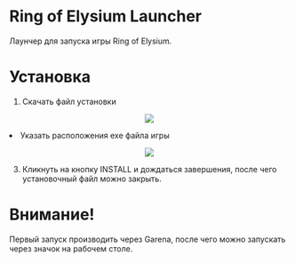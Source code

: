 # Ring of Elysium Launcher
Лаунчер для запуска игры Ring of Elysium.

# Установка
1. Скачать файл установки 
<p align="center">
  <img src="https://github.com/RoBit666/Ring-of-Elysium-Launcher/raw/master/TutorialImages/Install_Step_1.png">
</p

2. Указать расположения exe файла игры
<p align="center">
  <img src="https://github.com/RoBit666/Ring-of-Elysium-Launcher/raw/master/TutorialImages/Install_Step_2.png">
</p>

3. Кликнуть на кнопку INSTALL и дождаться завершения, после чего установочный файл можно закрыть.

# Внимание!
Первый запуск производить через Garena, после чего можно запускать через значок на рабочем столе.
